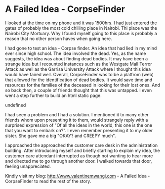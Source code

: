 # A Failed Idea - CorpseFinder 

I looked at the time on my phone and it was 1500hrs. I had just entered the gates of probably the most cold chilling place in Nairobi. Thi place was the Nairobi City Mortuary. Why I found myself going to this place is probably a reason that no other person haves when going here.

I had gone to test an idea - Corpse finder. An idea that had lied in my mind ever since high school. The idea involved the dead. Yes, as the name suggests, the idea was about finding dead bodies. It may have been a strange idea but I recounted instances such as the Westgate Mall Terror Attack as well as the Garrisa University Attack where I thought this idea would have faired well. Overall, CorpseFinder was to be a platfrom (web) that allowed for the identification of dead bodies. It would save time and resources for the families of the deceased in looking for their lost ones. And so back then, a couple of friends thought that this was untapped. I even went a step further to build an html static page.

 

undefined

 

I had seen a problem and I had a solution. I mentioned it to many other friends whom upon presenting it to them, would strangely reply with a surprised expression of "Of all the ideas in the world, this one is the one that you want to embark on?". I even remember presenting it to my older sister. She gave me a big "OKAY? and CREEPY much".

I approached the approached the customer care desk in the administration building. After introducing myself and briefly starting to explain my idea, the customer care attendant interrupted as though not wanting to hear more and directed me to go through another door. I walked towards that door, feeling unappreciated.

Kindly visit my blog: http://www.valentinemwangi.com - A Failed Idea -CorpseFinder
to read the rest of the story.
